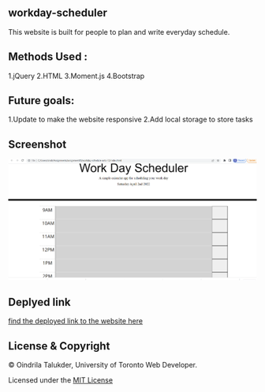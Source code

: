 ## workday-scheduler

This website is built for people to plan and write everyday schedule.

## Methods Used :
1.jQuery
2.HTML
3.Moment.js
4.Bootstrap

## Future goals:
1.Update to make the website responsive
2.Add local storage to store tasks

## Screenshot
![](assets/images/screenshot.png)

## Deplyed link
[find the deployed link to the website here]()


## License & Copyright

© Oindrila Talukder, University of Toronto Web Developer.

Licensed under the [MIT License](LICENSE.md)
